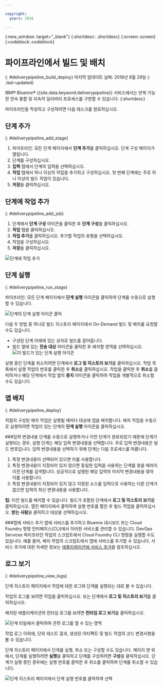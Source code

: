 ```yaml
---

copyright:
  years: 2016

---
```

<!-- Copyright info at top of file: REQUIRED
    The copyright info is YAML content that must occur at the top of the MD file, before attributes are listed.
    It must be surrounded by 3 dashes.
    The value "years" can contain just one year or a two years separated by a comma. (years: 2014, 2016)
    Indentation as per the previous template must be preserved.
-->

{:new_window: target="_blank"}
{:shortdesc: .shortdesc}
{:screen:.screen}
{:codeblock:.codeblock}

# 파이프라인에서 빌드 및 배치
{: #deliverypipeline_build_deploy}
마지막 업데이트 날짜: 2016년 8월 29일
{: .last-updated}

IBM&reg; Bluemix&reg; {{site.data.keyword.deliverypipeline}} 서비스에서는 반복 가능한 연속 통합 및 지속적 딜리버리 프로세스를 구현할 수 있습니다.
{:shortdesc}

파이프라인을 작성하고 구성하려면 다음 태스크를 완료하십시오. 

## 단계 추가
{: #deliverypipeline_add_stage}

1. 파이프라인: 모든 단계 페이지에서 **단계 추가**를 클릭하십시오. 단계 구성 페이지가 열립니다.
2. 단계를 구성하십시오. 
  1. **입력** 탭에서 단계의 입력을 선택하십시오.
  2. **작업** 탭에서 하나 이상의 작업을 추가하고 구성하십시오. 첫 번째 단계에는 주로 하나 이상의 빌드 작업이 있습니다.
3. **저장**을 클릭하십시오.

## 단계에 작업 추가
{: #deliverypipeline_add_job}

1. 단계에서 **단계 구성** 아이콘을 클릭한 후 **단계 구성**을 클릭하십시오. 
2. **작업** 탭을 클릭하십시오.
3. **작업 추가**를 클릭하십시오. 추가할 작업의 유형을 선택하십시오.
4. 작업을 구성하십시오.
5. **저장**을 클릭하십시오.

![단계에 작업 추가](./images/AddJob.png)

## 단계 실행
{: #deliverypipeline_run_stage}

파이프라인: 모든 단계 페이지에서 **단계 실행** 아이콘을 클릭하여 단계를 수동으로 실행할 수 있습니다.

![단계의 단계 실행 아이콘 클릭](./images/RunStage.png)

다음 두 방법 중 하나로 빌드 히스토리 페이지에서 On-Demand 빌드 및 배치를 요청할 수도 있습니다.
* 구성된 단계 아래에 있는 상자로 빌드를 끌어옵니다.
* 빌드 옆에 있는 **전송 대상** 아이콘을 클릭한 후 배치할 영역을 선택하십시오.
  ![이 빌드가 있는 단계 실행 아이콘](./images/deploy_to.png)

실행 중인 단계를 취소하려면 단계에서 **로그 및 히스토리 보기**를 클릭하십시오. 작업 목록에서 실행 작업의 번호를 클릭한 후 **취소**를 클릭하십시오. 작업을 클릭한 후 **취소**를 클릭하거나 해당 단계에서 작업 옆의 **중지** 아이콘을 클릭하여 작업을 개별적으로 취소할 수도 있습니다.

## 앱 배치
{: #deliverypipeline_deploy}

적절히 구성된 배치 작업은 실행될 때마다 대상에 앱을 배치합니다. 배치 작업을 수동으로 실행하려면 작업이 있는 단계의 **단계 실행** 아이콘을 클릭하십시오.

###입력 변경내용
단계를 수동으로 실행하거나 이전 단계가 완료되었기 때문에 단계가 실행되는 경우, 실행 단계는 해당 입력 변경내용을 선택합니다. 주로 입력 변경내용은 빌드 번호입니다. 입력 변경내용을 선택하기 위해 단계는 다음 프로세스를 따릅니다.

1. 특정 변경내용이 선택되어 있으면 이를 사용합니다.
2. 특정 변경내용이 지정되어 있지 않으면 동일한 입력을 사용하는 단계를 찾을 때까지 이전 단계를 검색합니다. 성공적으로 실행된 해당 입력의 마지막 변경내용을 찾아 이를 사용합니다.
3. 특정 변경내용이 지정되어 있지 않고 지정된 소스를 입력으로 사용하는 다른 단계가 없으면 입력의 최신 변경내용을 사용합니다.

**팁:** 이전 빌드를 배치할 수 있습니다. 빌드가 포함된 단계에서 **로그 및 히스토리 보기**를 클릭하십시오. 열린 페이지에서 클릭하여 실행 번호를 펼친 후 빌드 작업을 클릭하십시오. **받는 사람**을 클릭하고 대상을 선택하십시오.

###앱에 서비스 추가
앱에 서비스를 추가하고 Bluemix 대시보드 또는 Cloud Foundry 명령 인터페이스(CLI)에서 이러한 서비스를 관리할 수 있습니다. DevOps Services 파이프라인 작업의 스크립트에서 Cloud Foundry CLI 명령을 실행할 수도 있습니다. 예를 들어, 배치 작업의 스크립트에서 앱에 서비스를 추가할 수 있습니다. 서비스 추가에 대한 자세한 정보는 [애플리케이션에 서비스 추가](https://www.ng.bluemix.net/docs/services/reqnsi.html#add_service)를 참조하십시오.

## 로그 보기
{: #deliverypipeline_view_logs}

단계 히스토리 페이지에서 작업에 대한 로그와 단계를 실행되는 대로 볼 수 있습니다.

작업의 로그를 보려면 작업을 클릭하십시오. 또는 단계에서 **로그 및 히스토리 보기**를 클릭하십시오. 

배치된 애플리케이션의 런타임 로그를 보려면 **런타임 로그 보기**를 클릭하십시오. 

![단계 타일에서 클릭하여 관련 로그를 열 수 있는 영역](./images/view_logs_and_history.png)

작업 로그 이외에, 단위 테스트 결과, 생성된 아티팩트 및 빌드 작업의 코드 변경사항을 볼 수 있습니다.

단계 히스토리 페이지에서 단계를 실행, 취소 또는 구성할 수도 있습니다. 페이지 맨 위에서, 단계를 실행하려면 **실행**을 클릭하고 단계를 구성하려면 **구성**을 클릭하십시오. 단계가 실행 중인 경우에는 실행 번호를 클릭한 후 취소를 클릭하여 단계를 취소할 수 있습니다.

![단계 히스토리 페이지에서 단계 실행 번호를 클릭하여 선택](./images/click_stage_run_number.png)

<!--
[1]: https://www.ng.bluemix.net/docs/manageapps/deployingapps.html#appmanifest
[2]: https://www.ng.bluemix.net/docs/#services/DeliveryPipeline/index.html#getstartwithCD
[3]: http://docs.cloudfoundry.org/devguide/installcf/whats-new-v6.html#push
[4]: https://console.ng.bluemix.net/?ace_base=true/#/pricing/cloudOEPaneId=pricing
[5]: ./images/open_logs.png
[6]: #manifests
[7]: ./images/runbar-annotated-dark.png
[8]: ./images/input_tab_only_execute.png
[9]: ./images/deploy_to.png
[10]: ./images/view_logs_and_history.png
[11]: ./images/play_button.png
[12]: ./images/basicAnimate.gif
[13]: ./images/AddStage.png
[14]: ./images/AddJob.png
[15]: ./images/jobs.png
[16]: ./images/RunStage.png
[17]: https://www.ng.bluemix.net/docs/starters/container_pipeline.html#container_pipeline
[18]: ../../../tutorials/basicbuild
[19]: #add_stage
[20]: #add_job
[21]: ../deploy_ext
[22]: ./images/pipeline_settings_icon.png
[23]: https://www.ng.bluemix.net/docs/services/reqnsi.html#add_service
[24]: ../deploy_var
[25]: ./images/click_stage_run_number.png
[26]: ./images/diagram.jpg

-->
